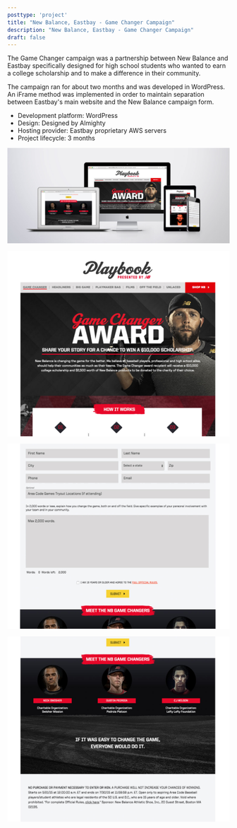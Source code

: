 ```yaml
---
posttype: 'project'
title: "New Balance, Eastbay - Game Changer Campaign"
description: "New Balance, Eastbay - Game Changer Campaign"
draft: false
---
```


The Game Changer campaign was a partnership between New Balance and Eastbay specifically designed for high school students who wanted to earn a college scholarship and to make a difference in their community.

The campaign ran for about two months and was developed in WordPress. An iFrame method was implemented in order to maintain separation between Eastbay's main website and the New Balance campaign form.

- Development platform: WordPress   
- Design: Designed by Almighty 
- Hosting provider: Eastbay proprietary AWS servers  
- Project lifecycle: 3 months 

![New Balance and Eastbay Game Changer Campaign](../../../assets/portfolio/almighty/feature/full-eb-nb-gc-set.png)

![New Balance and Eastbay Game Changer Campaign Form 1](../../../assets/portfolio/almighty/feature/full-eb-nb-gc-page1.png)

![New Balance and Eastbay Game Changer Campaign Form 2](../../../assets/portfolio/almighty/feature/full-eb-nb-gc-page2.png)

![New Balance and Eastbay Game Changer Campaign Form 3](../../../assets/portfolio/almighty/feature/full-eb-nb-gc-page3.png)